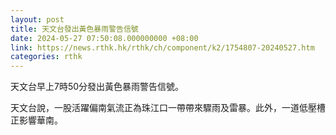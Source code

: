 ```yaml
---
layout: post
title: 天文台發出黃色暴雨警告信號
date: 2024-05-27 07:50:08.000000000 +08:00
link: https://news.rthk.hk/rthk/ch/component/k2/1754807-20240527.htm
categories: rthk
---
```


天文台早上7時50分發出黃色暴雨警告信號。

天文台說，一股活躍偏南氣流正為珠江口一帶帶來驟雨及雷暴。此外，一道低壓槽正影響華南。
